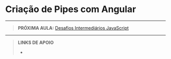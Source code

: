 # Criação de Pipes com Angular





---

> **PRÓXIMA AULA:** [Desafios Intermediários JavaScript](../11-desafios-intermediarios-js)

---

> **LINKS DE APOIO**
>
> - []()

